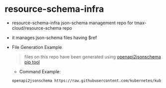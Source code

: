 # resource-schema-infra

- resource-schema-infra json-schema management repo for tmax-cloud/resource-schema repo
- it manages json-schema files having $ref

- File Generation Example
    > files on this repo have been generated using [openapi2jsonschema pip tool](https://github.com/instrumenta/openapi2jsonschema)
    - Command Example:
    ```sh
    openapi2jsonschema https://raw.githubusercontent.com/kubernetes/kubernetes/v1.19.4/api/openapi-spec/swagger.json --kubernetes --expanded
    ```
